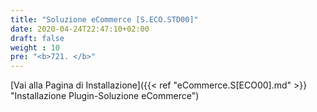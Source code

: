 ```yaml
---
title: "Soluzione eCommerce [S.ECO.STD00]"
date: 2020-04-24T22:47:10+02:00
draft: false
weight : 10
pre: "<b>721. </b>"
---
```


[Vai alla Pagina di Installazione]({{< ref "eCommerce.S[ECO00].md" >}} "Installazione Plugin-Soluzione eCommerce")
